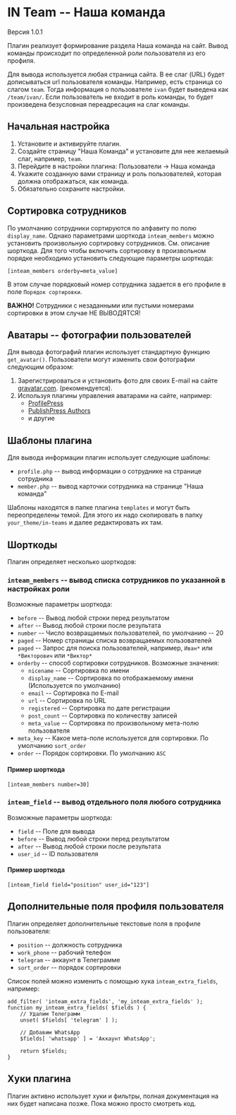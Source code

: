 IN Team -- Наша команда
=======================

Версия 1.0.1

Плагин реализует формирование раздела Наша команда на сайт. 
Вывод команды происходит по определенной роли пользователя из его профиля.

Для вывода используется любая страница сайта. В ее слаг (URL) будет дописываться url пользователя команды.
Например, есть страница со слагом `team`. Тогда информация о пользователе `ivan` будет выведена как `/team/ivan/`.
Если пользователь не входит в роль команды, то будет произведена безусловная переадресация на слаг команды.


Начальная настройка
-------------------
1. Установите и активируйте плагин.
2. Создайте страницу "Наша Команда" и установите для нее желаемый слаг, например, `team`.
3. Перейдите в настройки плагина: Пользователи -> Наша команда
4. Укажите созданную вами страницу и роль пользователей, которая должна отображаться, как команда.
5. Обязательно сохраните настройки.


Сортировка сотрудников
----------------------
По умолчанию сотрудники сортируются по алфавиту по полю `display_name`.
Однако параметрами шорткода `inteam_members` можно установить произвольную сортировку сотрудников. См. описание шорткода.
Для того чтобы включить сортировку в произвольном порядке необходимо установить следующие параметры шорткода:

```
[inteam_members orderby=meta_value]
```

В этом случае порядковый номер сотрудника задается в его профиле в поле `Порядок сортировки`.

**ВАЖНО!** Сотрудники с незаданными или пустыми номерами сортировки в этом случае НЕ ВЫВОДЯТСЯ! 


Аватары -- фотографии пользователей
-----------------------------------
Для вывода фотографий плагин использует стандартную функцию `get_avatar()`. Пользователи могут изменить
свои фотографии следующим образом:
1. Зарегистрироваться и установить фото для своих E-mail на сайте [gravatar.com](https://gravatar.com/). (рекомендуется).
2. Используя плагины управления аватарами на сайте, например:
    - [ProfilePress](https://wordpress.org/plugins/wp-user-avatar/)
    - [PublishPress Authors](https://wordpress.org/plugins/publishpress-authors/)
    - и другие  


Шаблоны плагина
---------------
Для вывода информации плагин использует следующие шаблоны:
* `profile.php` -- вывод информации о сотруднике на странице сотрудника
* `member.php` -- вывод карточки сотрудника на странице "Наша команда"

Шаблоны находятся в папке плагина `templates` и могут быть переопределены темой. Для этого их надо скопировать в папку `your_theme/in-teams` и далее редактировать их там.


Шорткоды
--------
Плагин определяет несколько шорткодов:

### `inteam_members` -- вывод списка сотрудников по указанной в настройках роли
Возможные параметры шорткода:
* `before` -- Вывод любой строки перед результатом
* `after` -- Вывод любой строки после результата
* `number` -- Число возвращаемых пользователей, по умолчанию -- 20
* `paged` -- Номер страницы списка возвращаемых пользователей
* `paged` -- Запрос для поиска пользователей, например, `Иван*` или `*Викторович` или `*Виктор*`
* `orderby` -- способ сортировки сотрудников. Возможные значения:
  - `nicename` -- Сортировка по имени
  - `display_name` -- Сортировка по отображаемому имени (Используется по умолчанию)
  - `email` -- Сортировка по E-mail
  - `url` -- Сортировка по URL
  - `registered` -- Сортировка по дате регистрации
  - `post_count` -- Сортировка по количеству записей
  - `meta_value` -- Сортировка по произвольному мета-полю пользователя
* `meta_key` -- Какое мета-поле используется для сортировки. По умолчанию `sort_order`
* `order` -- Порядок сортировки. По умолчанию `ASC`


#### Пример шорткода
```
[inteam_members number=30]
```

### `inteam_field` -- вывод отдельного поля любого сотрудника
Возможные параметры шорткода:
* `field` -- Поле для вывода
* `before` -- Вывод любой строки перед результатом
* `after` -- Вывод любой строки после результата
* `user_id` -- ID пользователя

#### Пример шорткода
```
[inteam_field field="position" user_id="123"]
```


Дополнительные поля профиля пользователя
----------------------------------------
Плагин определяет дополнительные текстовые поля в профиле пользователя:
* `position` -- должность сотрудника
* `work_phone` -- рабочий телефон
* `telegram` -- аккаунт в Телеграмме
* `sort_order` -- порядок сортировки

Список полей можно изменить с помощью хука `inteam_extra_fields`, например:
```
add_filter( 'inteam_extra_fields', 'my_inteam_extra_fields' );
function my_inteam_extra_fields( $fields ) {
    // Удалим Телеграмм
    unset( $fields[ 'telegram' ] );

    // Добавим WhatsApp
    $fields[ 'whatsapp' ] = 'Аккаунт WhatsApp';

    return $fields;
}
```


Хуки плагина
------------
Плагин активно использует хуки и фильтры, полная документация на них будет написана позже. Пока можно просто смотреть код.